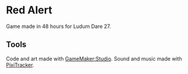 Red Alert
========

Game made in 48 hours for Ludum Dare 27.

Tools
-----
Code and art made with [GameMaker:Studio](http://www.yoyogames.com).
Sound and music made with [PixiTracker](http://www.warmplace.ru/soft/pixitracker/).
